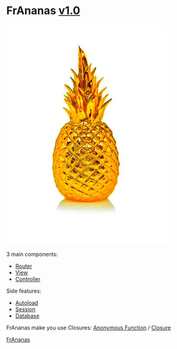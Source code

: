 # FrAnanas [v1.0](https://github.com/Doc0160/FrAnanas/releases/tag/v1.0)
![frananas](frananas.jpg)

3 main components:
* [Router](/core/router/README.md)
* [View](/core/view/README.md)
* [Controller](/core/controller/README.md)

Side features:
* [Autoload](/core/autoload/README.md)
* [Session](/core/session/README.md)
* [Database](/core/database/README.md)

FrAnanas make you use Closures:
[Anonymous Function](http://php.net/manual/en/functions.anonymous.php)
/
[Closure](http://php.net/manual/en/class.closure.php)




[FrAnanas](/README.md)

